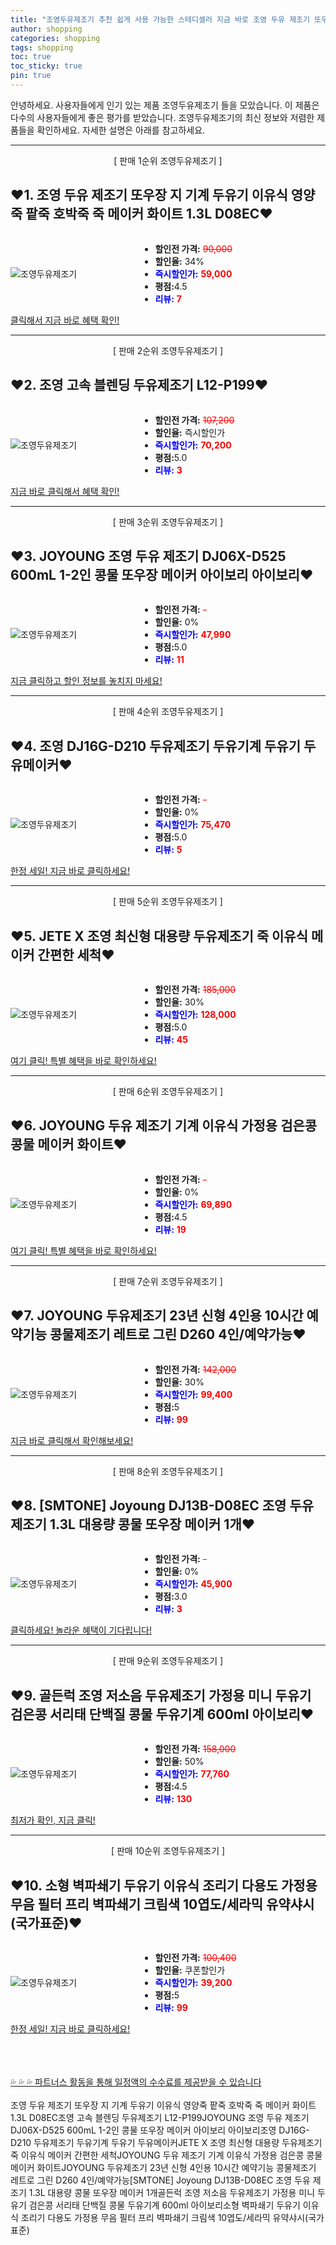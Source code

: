 ```yaml
---
title: "조영두유제조기 추천 쉽게 사용 가능한 스테디셀러 지금 바로 조영 두유 제조기 또우장 지"
author: shopping
categories: shopping
tags: shopping
toc: true
toc_sticky: true
pin: true
---
```

안녕하세요. 사용자들에게 인기 있는 제품 조영두유제조기 들을 모았습니다. 이 제품은 다수의 사용자들에게 좋은 평가를 받았습니다. 조영두유제조기의 최신 정보와 저렴한 제품들을 확인하세요. 자세한 설명은 아래를 참고하세요.

---
<p class="toplist" style="margin: 0 auto; display: block; width: fit-content;">[ 판매 1순위 조영두유제조기 ]</p>

<h2><strong>❤️1. 조영 두유 제조기 또우장 지 기계 두유기 이유식 영양죽 팥죽 호박죽 죽 메이커 화이트 1.3L D08EC❤️</strong></h2>

<div style="display: flex; align-items: center;">
    <div style="flex: 0.4;">
        <img src="https://thumbnail8.coupangcdn.com/thumbnails/remote/230x230ex/image/vendor_inventory/f32e/7a0d4a60965538eab6cb50add61af554bef4f8022e07cd4c804f154bc0d4.png" alt="조영두유제조기" style="max-width: 100%;">
    </div>
    <div style="flex: 0.6; margin-left: 10px;">
        <ul>
            <li><strong>할인전 가격:</strong> <del style="color: red;">90,000</del></li>
            <li><strong>할인율:</strong> 34%</li>
            <li><span style='color:blue'><strong>즉시할인가:</strong></span> <span style='color:red'><strong>59,000</strong></span></li>
            <li><strong>평점:</strong>4.5</li>
            <li><span style='color:blue'><strong>리뷰:</strong></span> <span style='color:red'><strong>7</strong></span></li>
        </ul>
    </div>
</div>
<div class="center">
    <a href="https://William4Davisa.github.io?lptag=AF9450613&subid=githubio&pageKey=7864036960&traceid=V0-153&itemId=21466795001&vendorItemId=88521450521" class="myButton">
        클릭해서 지금 바로 혜택 확인!
    </a>
</div>


---
<p class="toplist" style="margin: 0 auto; display: block; width: fit-content;">[ 판매 2순위 조영두유제조기 ]</p>

<h2><strong>❤️2. 조영 고속 블렌딩 두유제조기 L12-P199❤️</strong></h2>

<div style="display: flex; align-items: center;">
    <div style="flex: 0.4;">
        <img src="https://thumbnail7.coupangcdn.com/thumbnails/remote/230x230ex/image/vendor_inventory/cf34/855cee14580af994ba8a7b6bfb10fa99181dfcf94448eb3db34c0f3ab61a.JPG" alt="조영두유제조기" style="max-width: 100%;">
    </div>
    <div style="flex: 0.6; margin-left: 10px;">
        <ul>
            <li><strong>할인전 가격:</strong> <del style="color: red;">107,200</del></li>
            <li><strong>할인율:</strong> 즉시할인가</li>
            <li><span style='color:blue'><strong>즉시할인가:</strong></span> <span style='color:red'><strong>70,200</strong></span></li>
            <li><strong>평점:</strong>5.0</li>
            <li><span style='color:blue'><strong>리뷰:</strong></span> <span style='color:red'><strong>3</strong></span></li>
        </ul>
    </div>
</div>
<div class="center">
    <a href="https://William4Davisa.github.io?lptag=AF9450613&subid=githubio&pageKey=7978598015&traceid=V0-153&itemId=22126694829&vendorItemId=89173517901" class="myButton">
        지금 바로 클릭해서 혜택 확인!
    </a>
</div>


---
<p class="toplist" style="margin: 0 auto; display: block; width: fit-content;">[ 판매 3순위 조영두유제조기 ]</p>

<h2><strong>❤️3. JOYOUNG 조영 두유 제조기 DJ06X-D525 600mL 1-2인 콩물 또우장 메이커 아이보리 아이보리❤️</strong></h2>

<div style="display: flex; align-items: center;">
    <div style="flex: 0.4;">
        <img src="https://thumbnail9.coupangcdn.com/thumbnails/remote/230x230ex/image/vendor_inventory/4ba7/dc48984249e87d557767476f218b33cd6c6aaba76cc082a94e9447365812.jpg" alt="조영두유제조기" style="max-width: 100%;">
    </div>
    <div style="flex: 0.6; margin-left: 10px;">
        <ul>
            <li><strong>할인전 가격:</strong> <del style="color: red;">-</del></li>
            <li><strong>할인율:</strong> 0%</li>
            <li><span style='color:blue'><strong>즉시할인가:</strong></span> <span style='color:red'><strong>47,990</strong></span></li>
            <li><strong>평점:</strong>5.0</li>
            <li><span style='color:blue'><strong>리뷰:</strong></span> <span style='color:red'><strong>11</strong></span></li>
        </ul>
    </div>
</div>
<div class="center">
    <a href="https://William4Davisa.github.io?lptag=AF9450613&subid=githubio&pageKey=7488304101&traceid=V0-153&itemId=19576041400&vendorItemId=87646633517" class="myButton">
        지금 클릭하고 할인 정보를 놓치지 마세요!
    </a>
</div>


---
<p class="toplist" style="margin: 0 auto; display: block; width: fit-content;">[ 판매 4순위 조영두유제조기 ]</p>

<h2><strong>❤️4. 조영 DJ16G-D210 두유제조기 두유기계 두유기 두유메이커❤️</strong></h2>

<div style="display: flex; align-items: center;">
    <div style="flex: 0.4;">
        <img src="https://thumbnail6.coupangcdn.com/thumbnails/remote/230x230ex/image/vendor_inventory/2ba9/a943e764b6bdd846d4b8a06b4778c4e890232dffb9a4f646a2142270e59d.jpg" alt="조영두유제조기" style="max-width: 100%;">
    </div>
    <div style="flex: 0.6; margin-left: 10px;">
        <ul>
            <li><strong>할인전 가격:</strong> <del style="color: red;">-</del></li>
            <li><strong>할인율:</strong> 0%</li>
            <li><span style='color:blue'><strong>즉시할인가:</strong></span> <span style='color:red'><strong>75,470</strong></span></li>
            <li><strong>평점:</strong>5.0</li>
            <li><span style='color:blue'><strong>리뷰:</strong></span> <span style='color:red'><strong>5</strong></span></li>
        </ul>
    </div>
</div>
<div class="center">
    <a href="https://William4Davisa.github.io?lptag=AF9450613&subid=githubio&pageKey=6634833092&traceid=V0-153&itemId=15142357599&vendorItemId=88166346099" class="myButton">
        한정 세일! 지금 바로 클릭하세요!
    </a>
</div>


---
<p class="toplist" style="margin: 0 auto; display: block; width: fit-content;">[ 판매 5순위 조영두유제조기 ]</p>

<h2><strong>❤️5. JETE X 조영 최신형 대용량 두유제조기 죽 이유식 메이커 간편한 세척❤️</strong></h2>

<div style="display: flex; align-items: center;">
    <div style="flex: 0.4;">
        <img src="https://thumbnail7.coupangcdn.com/thumbnails/remote/230x230ex/image/vendor_inventory/afc6/77b4954e0df0d2be4875748a811ac7793c89d946b05695da6cb74c0965a7.png" alt="조영두유제조기" style="max-width: 100%;">
    </div>
    <div style="flex: 0.6; margin-left: 10px;">
        <ul>
            <li><strong>할인전 가격:</strong> <del style="color: red;">185,000</del></li>
            <li><strong>할인율:</strong> 30%</li>
            <li><span style='color:blue'><strong>즉시할인가:</strong></span> <span style='color:red'><strong>128,000</strong></span></li>
            <li><strong>평점:</strong>5.0</li>
            <li><span style='color:blue'><strong>리뷰:</strong></span> <span style='color:red'><strong>45</strong></span></li>
        </ul>
    </div>
</div>
<div class="center">
    <a href="https://William4Davisa.github.io?lptag=AF9450613&subid=githubio&pageKey=7650661147&traceid=V0-153&itemId=20355510949&vendorItemId=86719111606" class="myButton">
        여기 클릭! 특별 혜택을 바로 확인하세요!
    </a>
</div>


---
<p class="toplist" style="margin: 0 auto; display: block; width: fit-content;">[ 판매 6순위 조영두유제조기 ]</p>

<h2><strong>❤️6. JOYOUNG 두유 제조기 기계 이유식 가정용 검은콩 콩물 메이커 화이트❤️</strong></h2>

<div style="display: flex; align-items: center;">
    <div style="flex: 0.4;">
        <img src="https://thumbnail7.coupangcdn.com/thumbnails/remote/230x230ex/image/vendor_inventory/f964/16f7c4c441eae7cf126e390f361658df6261007f9f284427a5698cb9e4e5.jpg" alt="조영두유제조기" style="max-width: 100%;">
    </div>
    <div style="flex: 0.6; margin-left: 10px;">
        <ul>
            <li><strong>할인전 가격:</strong> <del style="color: red;">-</del></li>
            <li><strong>할인율:</strong> 0%</li>
            <li><span style='color:blue'><strong>즉시할인가:</strong></span> <span style='color:red'><strong>69,890</strong></span></li>
            <li><strong>평점:</strong>4.5</li>
            <li><span style='color:blue'><strong>리뷰:</strong></span> <span style='color:red'><strong>19</strong></span></li>
        </ul>
    </div>
</div>
<div class="center">
    <a href="https://William4Davisa.github.io?lptag=AF9450613&subid=githubio&pageKey=7788342199&traceid=V0-153&itemId=21065079920&vendorItemId=88161854084" class="myButton">
        여기 클릭! 특별 혜택을 바로 확인하세요!
    </a>
</div>


---
<p class="toplist" style="margin: 0 auto; display: block; width: fit-content;">[ 판매 7순위 조영두유제조기 ]</p>

<h2><strong>❤️7. JOYOUNG 두유제조기 23년 신형 4인용 10시간 예약기능 콩물제조기 레트로 그린 D260 4인/예약가능❤️</strong></h2>

<div style="display: flex; align-items: center;">
    <div style="flex: 0.4;">
        <img src="https://thumbnail10.coupangcdn.com/thumbnails/remote/230x230ex/image/vendor_inventory/9fe8/2128a6a4877443511ea0bf4c05b36247e356a68c0c16a031650d2c6233f3.jpg" alt="조영두유제조기" style="max-width: 100%;">
    </div>
    <div style="flex: 0.6; margin-left: 10px;">
        <ul>
            <li><strong>할인전 가격:</strong> <del style="color: red;">142,000</del></li>
            <li><strong>할인율:</strong> 30%</li>
            <li><span style='color:blue'><strong>즉시할인가:</strong></span> <span style='color:red'><strong>99,400</strong></span></li>
            <li><strong>평점:</strong>5</li>
            <li><span style='color:blue'><strong>리뷰:</strong></span> <span style='color:red'><strong>99</strong></span></li>
        </ul>
    </div>
</div>
<div class="center">
    <a href="https://William4Davisa.github.io?lptag=AF9450613&subid=githubio&pageKey=7446162212&traceid=V0-153&itemId=19373929649&vendorItemId=86486654441" class="myButton">
        지금 바로 클릭해서 확인해보세요!
    </a>
</div>


---
<p class="toplist" style="margin: 0 auto; display: block; width: fit-content;">[ 판매 8순위 조영두유제조기 ]</p>

<h2><strong>❤️8. [SMTONE] Joyoung DJ13B-D08EC 조영 두유 제조기 1.3L 대용량 콩물 또우장 메이커 1개❤️</strong></h2>

<div style="display: flex; align-items: center;">
    <div style="flex: 0.4;">
        <img src="https://thumbnail10.coupangcdn.com/thumbnails/remote/230x230ex/image/vendor_inventory/ff9e/ca5042c18222865c428688b84b1e68df2aee5f4037ce11368e9ce3071e20.jpg" alt="조영두유제조기" style="max-width: 100%;">
    </div>
    <div style="flex: 0.6; margin-left: 10px;">
        <ul>
            <li><strong>할인전 가격:</strong> <del style="color: red;">-</del></li>
            <li><strong>할인율:</strong> 0%</li>
            <li><span style='color:blue'><strong>즉시할인가:</strong></span> <span style='color:red'><strong>45,900</strong></span></li>
            <li><strong>평점:</strong>3.0</li>
            <li><span style='color:blue'><strong>리뷰:</strong></span> <span style='color:red'><strong>3</strong></span></li>
        </ul>
    </div>
</div>
<div class="center">
    <a href="https://William4Davisa.github.io?lptag=AF9450613&subid=githubio&pageKey=7855634917&traceid=V0-153&itemId=21424106934&vendorItemId=88609039697" class="myButton">
        클릭하세요! 놀라운 혜택이 기다립니다!
    </a>
</div>


---
<p class="toplist" style="margin: 0 auto; display: block; width: fit-content;">[ 판매 9순위 조영두유제조기 ]</p>

<h2><strong>❤️9. 골든럭 조영 저소음 두유제조기 가정용 미니 두유기 검은콩 서리태 단백질 콩물 두유기계 600ml 아이보리❤️</strong></h2>

<div style="display: flex; align-items: center;">
    <div style="flex: 0.4;">
        <img src="https://thumbnail6.coupangcdn.com/thumbnails/remote/230x230ex/image/vendor_inventory/dd86/15e6b0a173eaba6154acfddb419650820bfdbdb4060c7966f1af3ca0eded.png" alt="조영두유제조기" style="max-width: 100%;">
    </div>
    <div style="flex: 0.6; margin-left: 10px;">
        <ul>
            <li><strong>할인전 가격:</strong> <del style="color: red;">158,000</del></li>
            <li><strong>할인율:</strong> 50%</li>
            <li><span style='color:blue'><strong>즉시할인가:</strong></span> <span style='color:red'><strong>77,760</strong></span></li>
            <li><strong>평점:</strong>4.5</li>
            <li><span style='color:blue'><strong>리뷰:</strong></span> <span style='color:red'><strong>130</strong></span></li>
        </ul>
    </div>
</div>
<div class="center">
    <a href="https://William4Davisa.github.io?lptag=AF9450613&subid=githubio&pageKey=7754790798&traceid=V0-153&itemId=20897754602&vendorItemId=87964840223" class="myButton">
        최저가 확인, 지금 클릭!
    </a>
</div>


---
<p class="toplist" style="margin: 0 auto; display: block; width: fit-content;">[ 판매 10순위 조영두유제조기 ]</p>

<h2><strong>❤️10. 소형 벽파쇄기 두유기 이유식 조리기 다용도 가정용 무음 필터 프리 벽파쇄기 크림색 10엽도/세라믹 유약샤시(국가표준)❤️</strong></h2>

<div style="display: flex; align-items: center;">
    <div style="flex: 0.4;">
        <img src="https://thumbnail9.coupangcdn.com/thumbnails/remote/230x230ex/image/vendor_inventory/ca52/70d4936d9822b4a61968e0b941697998d91224898b89c419be264832ecec.jpg" alt="조영두유제조기" style="max-width: 100%;">
    </div>
    <div style="flex: 0.6; margin-left: 10px;">
        <ul>
            <li><strong>할인전 가격:</strong> <del style="color: red;">100,400</del></li>
            <li><strong>할인율:</strong> 쿠폰할인가</li>
            <li><span style='color:blue'><strong>즉시할인가:</strong></span> <span style='color:red'><strong>39,200</strong></span></li>
            <li><strong>평점:</strong>5</li>
            <li><span style='color:blue'><strong>리뷰:</strong></span> <span style='color:red'><strong>99</strong></span></li>
        </ul>
    </div>
</div>
<div class="center">
    <a href="https://William4Davisa.github.io?lptag=AF9450613&subid=githubio&pageKey=8206545862&traceid=V0-153&itemId=23541968063&vendorItemId=90568189531" class="myButton">
        한정 세일! 지금 바로 클릭하세요!
    </a>
</div>

<br><br><br>[💦 💦 💦 파트너스 활동을 통해 일정액의 수수료를 제공받을 수 있습니다](https://link.coupang.com/a/bcpT2c)<br><br>조영 두유 제조기 또우장 지 기계 두유기 이유식 영양죽 팥죽 호박죽 죽 메이커 화이트 1.3L D08EC조영 고속 블렌딩 두유제조기 L12-P199JOYOUNG 조영 두유 제조기 DJ06X-D525 600mL 1-2인 콩물 또우장 메이커 아이보리 아이보리조영 DJ16G-D210 두유제조기 두유기계 두유기 두유메이커JETE X 조영 최신형 대용량 두유제조기 죽 이유식 메이커 간편한 세척JOYOUNG 두유 제조기 기계 이유식 가정용 검은콩 콩물 메이커 화이트JOYOUNG 두유제조기 23년 신형 4인용 10시간 예약기능 콩물제조기 레트로 그린 D260 4인/예약가능[SMTONE] Joyoung DJ13B-D08EC 조영 두유 제조기 1.3L 대용량 콩물 또우장 메이커 1개골든럭 조영 저소음 두유제조기 가정용 미니 두유기 검은콩 서리태 단백질 콩물 두유기계 600ml 아이보리소형 벽파쇄기 두유기 이유식 조리기 다용도 가정용 무음 필터 프리 벽파쇄기 크림색 10엽도/세라믹 유약샤시(국가표준)